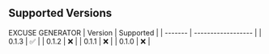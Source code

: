 ## Supported Versions

EXCUSE GENERATOR
| Version | Supported          |
| ------- | ------------------ |
| 0.1.3   | :white_check_mark: |
| 0.1.2   | :x:                |
| 0.1.1   | :x:                |
| 0.1.0   | :x:                |
